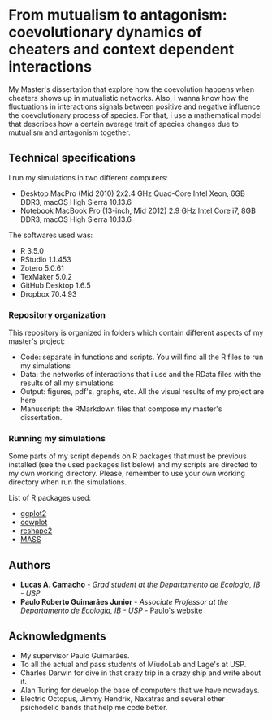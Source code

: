 # From mutualism to antagonism: coevolutionary dynamics of cheaters and context dependent interactions

My Master's dissertation that explore how the coevolution happens when cheaters shows up in mutualistic networks. Also, i wanna know how the fluctuations in
interactions signals between positive and negative influence the coevolutionary process of species. For that, i use a mathematical model that describes how
a certain average trait of species changes due to mutualism and antagonism together.

## Technical specifications

I run my simulations in two different computers:
- Desktop MacPro (Mid 2010) 2x2.4 GHz Quad-Core Intel Xeon, 6GB DDR3, macOS High Sierra 10.13.6
- Notebook MacBook Pro (13-inch, Mid 2012) 2.9 GHz Intel Core i7, 8GB DDR3, macOS High Sierra 10.13.6

The softwares used was:
- R 3.5.0
- RStudio 1.1.453
- Zotero 5.0.61
- TexMaker 5.0.2
- GitHub Desktop 1.6.5
- Dropbox 70.4.93

### Repository organization

This repository is organized in folders which contain different aspects of my master's project:

- Code: separate in functions and scripts. You will find all the R files to run my simulations
- Data: the networks of interactions that i use and the RData files with the results of all my simulations
- Output: figures, pdf's, graphs, etc. All the visual results of my project are here
- Manuscript: the RMarkdown files that compose my master's dissertation.

### Running my simulations

Some parts of my script depends on R packages that must be previous installed (see the used packages list below) and my 
scripts are directed to my own working directory. Please, remember to use your own working directory when run the simulations.

List of R packages used:
- [ggplot2](https://ggplot2.tidyverse.org)
- [cowplot](https://cran.r-project.org/web/packages/cowplot/vignettes/introduction.html)
- [reshape2](https://cran.r-project.org/web/packages/reshape2/index.html)
- [MASS](https://cran.r-project.org/web/packages/MASS/index.html)

## Authors

* **Lucas A. Camacho** - *Grad student at the Departamento de Ecologia, IB - USP*
* **Paulo Roberto Guimarães Junior** - *Associate Professor at the Departamento de Ecologia, IB - USP* - [Paulo's website](http://guimaraeslab.weebly.com)

## Acknowledgments

* My supervisor Paulo Guimarães.
* To all the actual and pass students of MiudoLab and Lage's at USP.
* Charles Darwin for dive in that crazy trip in a crazy ship and write about it.
* Alan Turing for develop the base of computers that we have nowadays.
* Electric Octopus, Jimmy Hendrix, Naxatras and several other psichodelic bands that help me code better.
